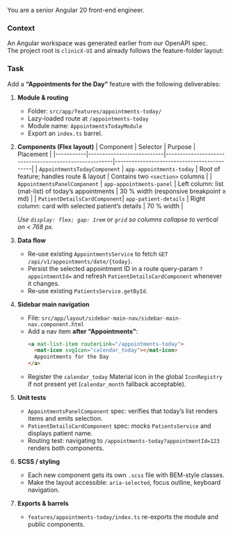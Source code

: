 You are a senior Angular 20 front-end engineer.

### Context
An Angular workspace was generated earlier from our OpenAPI spec.  
The project root is `clinicX-UI` and already follows the feature-folder layout:



### Task
Add a **“Appointments for the Day”** feature with the following deliverables:

1. **Module & routing**
   * Folder: `src/app/features/appointments-today/`
   * Lazy-loaded route at `/appointments-today`
   * Module name: `AppointmentsTodayModule`
   * Export an `index.ts` barrel.

2. **Components (Flex layout)**
   | Component | Selector                  | Purpose                                               | Placement                                  |
   |-----------|---------------------------|-------------------------------------------------------|--------------------------------------------|
   | `AppointmentsTodayComponent` | `app-appointments-today` | Root of feature; handles route & layout              | Contains two `<section>` columns           |
   | `AppointmentsPanelComponent` | `app-appointments-panel` | Left column: list (mat-list) of today’s appointments | 30 % width (responsive breakpoint ≥ md)    |
   | `PatientDetailsCardComponent`| `app-patient-details`    | Right column: card with selected patient’s details   | 70 % width                                 |

   *Use `display: flex; gap: 1rem` or `grid` so columns collapse to vertical on < 768 px.*

3. **Data flow**
   * Re-use existing `AppointmentsService` to fetch `GET /api/v1/appointments/date/{today}`.
   * Persist the selected appointment ID in a route query-param `?appointmentId=` and
     refresh `PatientDetailsCardComponent` whenever it changes.
   * Re-use existing `PatientsService.getById`.

4. **Sidebar main navigation**
   * File: `src/app/layout/sidebar-main-nav/sidebar-main-nav.component.html`
   * Add a nav item **after “Appointments”**:
     ```html
     <a mat-list-item routerLink="/appointments-today">
       <mat-icon svgIcon="calendar_today"></mat-icon>
       Appointments for the Day
     </a>
     ```
   * Register the `calendar_today` Material icon in the global `IconRegistry`
     if not present yet (`calendar_month` fallback acceptable).

5. **Unit tests**
   * `AppointmentsPanelComponent` spec: verifies that today’s list renders items and emits selection.
   * `PatientDetailsCardComponent` spec: mocks `PatientsService` and displays patient name.
   * Routing test: navigating to `/appointments-today?appointmentId=123` renders both components.

6. **SCSS / styling**
   * Each new component gets its own `.scss` file with BEM-style classes.
   * Make the layout accessible: `aria-selected`, focus outline, keyboard navigation.

7. **Exports & barrels**
   * `features/appointments-today/index.ts` re-exports the module and public components.
